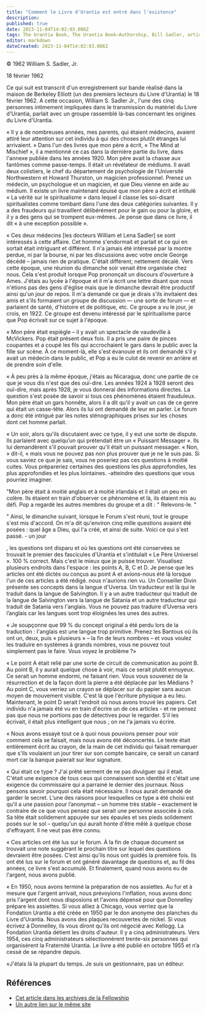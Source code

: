 ```yaml
---
title: "Comment le Livre d'Urantia est entré dans l'existence"
description: 
published: true
date: 2023-11-04T14:02:03.086Z
tags: The Urantia Book, The Urantia Book—Authorship, Bill Sadler, article
editor: markdown
dateCreated: 2023-11-04T14:02:03.086Z
---
```


<p class="v-card v-sheet theme--light grey lighten-3 px-2">© 1962 William S. Sadler, Jr.</p>

18 février 1962 

Ce qui suit est transcrit d'un enregistrement sur bande réalisé dans la maison de Berkeley Elliott (un des premiers lecteurs du Livre d'Urantia) le 18 février 1962. A cette occasion, William S. Sadler Jr., l'une des cinq personnes intimement impliquées dans le transmission du matériel du Livre d'Urantia, parlait avec un groupe rassemblé là-bas concernant les origines du Livre d'Urantia. 

« Il y a de nombreuses années, mes parents, qui étaient médecins, avaient attiré leur attention sur cet individu à qui des choses plutôt étranges lui arrivaient. » Dans l'un des livres que mon père a écrit, « The Mind at Mischief », il a mentionné ce cas dans la dernière partie du livre, dans l'annexe publiée dans les années 1920. Mon père avait la chasse aux fantômes comme passe-temps. Il était un révélateur de médiums. Il avait deux colistiers, le chef du département de psychologie de l'Université Northwestern et Howard Thurston, un magicien professionnel. Prenez un médecin, un psychologue et un magicien, et que Dieu vienne en aide au médium. Il existe un livre maintenant épuisé que mon père a écrit et intitulé « La vérité sur le spiritualisme » dans lequel il classe les soi-disant spiritualistes comme tombant dans l'une des deux catégories suivantes. Il y a des fraudeurs qui travaillent délibérément pour le gain ou pour la gloire, et il y a des gens qui se trompent eux-mêmes. Je pense que dans ce livre, il dit « à une exception possible ». 

« Ces deux médecins [les docteurs William et Lena Sadler] se sont intéressés à cette affaire. Cet homme s'endormait et parlait et ce qui en sortait était intriguant et différent. Il n'a jamais été intéressé par la montre perdue, ni par la bourse, ni par les discussions avec votre oncle George décédé – jamais rien de pratique. C'était différent; nettement décalé. Vers cette époque, une réunion du dimanche soir venait être organisée chez nous. Cela s'est produit lorsque Pop prononçait un discours d'ouverture à Ames. J'étais au lycée à l'époque et il m'a écrit une lettre disant que nous n'étions pas des gens d'église mais que le dimanche devrait être productif ainsi qu'un jour de repos. Il m'a demandé ce que je dirais s'ils invitaient des amis et s'ils formaient un groupe de discussion — une sorte de forum — et parlaient de santé, d'histoire et de politique, etc. Ce groupe a vu le jour, je crois, en 1922. Ce groupe est devenu intéressé par le spiritualisme parce que Pop écrivait sur ce sujet à l'époque.

« Mon père était espiègle – il y avait un spectacle de vaudeville à McVickers. Pop était présent deux fois. Il a pris une paire de pinces coupantes et a coupé les fils qui accrochaient le gars dans le public avec la fille sur scène. À ce moment-là, elle s'est évanouie et ils ont demandé s'il y avait un médecin dans le public, et Pop a eu le culot de revenir en arrière et de prendre soin d'elle. 

« À peu près à la même époque, j'étais au Nicaragua, donc une partie de ce que je vous dis n'est que des ouï-dire. Les années 1924 à 1928 seront des ouï-dire, mais après 1928, je vous donnerai des informations directes. La question s'est posée de savoir si tous ces phénomènes étaient frauduleux. Mon père était un gars honnête, alors il a dit qu'il y avait un cas de ce genre qui était un casse-tête. Alors ils lui ont demandé de leur en parler. Le forum a donc été intrigué par les notes sténographiques prises sur les choses dont cet homme parlait. 

« Un soir, alors qu'ils discutaient avec ce type, il y eut une sorte de dispute. Ils parlaient avec quelqu’un qui prétendait être un « Puissant Messager ». Ils lui demandèrent s'il pouvait prouver qu'il était un puissant messager. « Non, » dit-il, « mais vous ne pouvez pas non plus prouver que je ne le suis pas. Si vous saviez ce que je sais, vous ne poseriez pas ces questions à moitié cuites. Vous prépareriez certaines des questions les plus approfondies, les plus approfondies et les plus lointaines. -atteindre des questions que vous pourriez imaginer. 

"Mon père était à moitié anglais et à moitié irlandais et il était un peu en colère. Ils étaient en train d'observer ce phénomène et là, ils étaient mis au défi. Pop a regardé les autres membres du groupe et a dit : " Relevons-le. " 

" Ainsi, le dimanche suivant, lorsque le Forum s'est réuni, tout le groupe s'est mis d'accord. On m'a dit qu'environ cinq mille questions avaient été posées : quel âge a Dieu, qui l'a créé, et ainsi de suite. Voici ce qui s'est passé. - un jour 

, les questions ont disparu et où les questions ont été conservées se trouvait le premier des fascicules d'Urantia et s'intitulait « Le Père Universel ». 100 % correct. Mais c'est le mieux que je puisse trouver. Visualisez plusieurs endroits dans l'espace : les points A, B, C et D. Je pense que les articles ont été dictés ou conçus au point A et avions-nous été là lorsque l'un de ces articles a été rédigé. nous n'aurions rien vu. Un Conseiller Divin présente ses concepts dans la langue d'Uversa. Un traducteur est là qui le traduit dans la langue de Salvington. Il y a un autre traducteur qui traduit de la langue de Salvington vers la langue de Satania et un autre traducteur qui traduit de Satania vers l'anglais. Vous ne pouvez pas traduire d’Uversa vers l’anglais car les langues sont trop éloignées les unes des autres. 

« Je soupçonne que 99 % du concept original a été perdu lors de la traduction : l'anglais est une langue trop primitive. Prenez les Bantous où ils ont un, deux, puis « plusieurs » – la fin de leurs nombres – et vous voulez les traduire en systèmes à grands nombres, vous ne pouvez tout simplement pas le faire. Vous voyez le problème ?»

« Le point A était relié par une sorte de circuit de communication au point B. Au point B, il y aurait quelque chose à voir, mais ce serait plutôt ennuyeux. Ce serait un homme endormi, ne faisant rien. Vous vous souvenez de la résurrection et de la façon dont la pierre a été déplacée par les Médians ? Au point C, vous verriez un crayon se déplacer sur du papier sans aucun moyen de mouvement visible. C'est là que l'écriture physique a eu lieu. Maintenant, le point D serait l'endroit où nous avons trouvé les papiers. Cet individu n'a jamais été vu en train d'écrire un de ces articles - et ne pensez pas que nous ne portions pas de détectives pour le regarder. S'il les écrivait, il était plus intelligent que nous ; on ne l'a jamais vu écrire. 

« Nous avons essayé tout ce à quoi nous pouvions penser pour voir comment cela se faisait, mais nous avons été déconcertés. Le texte était entièrement écrit au crayon, de la main de cet individu qui faisait remarquer que s'ils voulaient un jour tirer sur son compte bancaire, ce serait un canard mort car la banque paierait sur leur signature. 

« Qui était ce type ? J'ai prêté serment de ne pas divulguer qui il était. C'était une exigence de tous ceux qui connaissent son identité et c'était une exigence du commissaire qui a parrainé le dernier des journaux. Nous pensons savoir pourquoi cela était nécessaire. Il nous aurait demandé de garder le secret. L’une des raisons pour lesquelles ce type a été choisi est qu’il a une passion pour l’anonymat – un homme très stable – exactement le contraire de ce que vous pensez que serait une personne associée à cela. Sa tête était solidement appuyée sur ses épaules et ses pieds solidement posés sur le sol – quelqu'un qui aurait honte d'être mêlé à quelque chose d'effrayant. Il ne veut pas être connu. 

« Ces articles ont été lus sur le forum. À la fin de chaque document se trouvait une note suggérant le prochain titre sur lequel des questions devraient être posées. C’est ainsi qu’ils nous ont guidés la première fois. Ils ont été lus sur le forum et ont généré davantage de questions et, au fil des années, ce livre s'est accumulé. Et finalement, quand nous avons eu de l'argent, nous avons publié. 

« En 1950, nous avons terminé la préparation de nos assiettes. Au fur et à mesure que l'argent arrivait, nous prévoyions l'inflation, nous avons donc pris l'argent dont nous disposions et l'avons dépensé pour que Donnelley prépare les assiettes. Si vous alliez à Chicago, vous verriez que la Fondation Urantia a été créée en 1950 par le don anonyme des planches du Livre d'Urantia. Nous avons des plaques recouvertes de nickel. Si vous écrivez à Donnelley, ils vous diront qu'ils ont négocié avec Kellogg. La Fondation Urantia détient les droits d'auteur. Il y a cinq administrateurs. Vers 1954, ces cinq administrateurs sélectionnèrent trente-six personnes qui organisèrent la Fraternité Urantia. Le livre a été publié en octobre 1955 et n’a cessé de se répandre depuis. 

«J'étais là la plupart du temps. Je suis un gestionnaire, pas un éditeur. 

## Références

* [Cet article dans les archives de la Fellowship](https://urantiabook.org/How-the-Urantia-Book-Came-into-Existence)
* [Un autre lien sur le même site](https://archive.urantiabook.org/archive/history/wssjr1.htm)